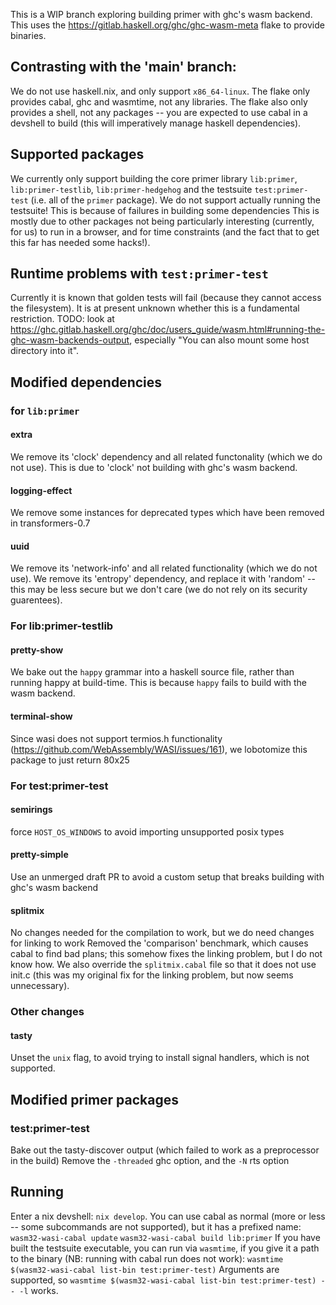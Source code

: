 This is a WIP branch exploring building primer with ghc's wasm backend.
This uses the https://gitlab.haskell.org/ghc/ghc-wasm-meta flake to provide binaries.

## Contrasting with the 'main' branch:
We do not use haskell.nix, and only support `x86_64-linux`.
The flake only provides cabal, ghc and wasmtime, not any libraries.
The flake also only provides a shell, not any packages -- you are expected to use cabal in a devshell to build (this will imperatively manage haskell dependencies).

## Supported packages
We currently only support building the core primer library `lib:primer`, `lib:primer-testlib`, `lib:primer-hedgehog` and the testsuite `test:primer-test` (i.e. all of the `primer` package).
We do not support actually running the testsuite!
This is because of failures in building some dependencies
This is mostly due to other packages not being particularly interesting (currently, for us) to run in a browser, and for time constraints (and the fact that to get this far has needed some hacks!).

## Runtime problems with `test:primer-test`
Currently it is known that golden tests will fail (because they cannot access the filesystem).
It is at present unknown whether this is a fundamental restriction.
TODO: look at https://ghc.gitlab.haskell.org/ghc/doc/users_guide/wasm.html#running-the-ghc-wasm-backends-output, especially "You can also mount some host directory into it".

## Modified dependencies
### for `lib:primer`
#### extra
We remove its 'clock' dependency and all related functonality (which we do not use).
This is due to 'clock' not building with ghc's wasm backend.
#### logging-effect
We remove some instances for deprecated types which have been removed in transformers-0.7
#### uuid
We remove its 'network-info' and all related functionality (which we do not use).
We remove its 'entropy' dependency, and replace it with 'random' -- this may be less secure but we don't care (we do not rely on its security guarentees).
### For lib:primer-testlib
#### pretty-show
We bake out the `happy` grammar into a haskell source file, rather than running happy at build-time.
This is because `happy` fails to build with the wasm backend.
#### terminal-show
Since wasi does not support termios.h functionality (https://github.com/WebAssembly/WASI/issues/161), we lobotomize this package to just return 80x25
### For test:primer-test
#### semirings
force `HOST_OS_WINDOWS` to avoid importing unsupported posix types
#### pretty-simple
Use an unmerged draft PR to avoid a custom setup that breaks building with ghc's wasm backend
#### splitmix
No changes needed for the compilation to work, but we do need changes for linking to work
Removed the 'comparison' benchmark, which causes cabal to find bad plans; this somehow fixes the linking problem, but I do not know how.
We also override the `splitmix.cabal` file so that it does not use init.c (this was my original fix for the linking problem, but now seems unnecessary).
### Other changes
#### tasty
Unset the `unix` flag, to avoid trying to install signal handlers, which is not supported.

## Modified primer packages
### test:primer-test
Bake out the tasty-discover output (which failed to work as a preprocessor in the build)
Remove the `-threaded` ghc option, and the `-N` rts option

## Running
Enter a nix devshell: `nix develop`.
You can use cabal as normal (more or less -- some subcommands are not supported), but it has a prefixed name:
`wasm32-wasi-cabal update`
`wasm32-wasi-cabal build lib:primer`
If you have built the testsuite executable, you can run via `wasmtime`, if you give it a path to the binary (NB: running with cabal run does not work):
`wasmtime $(wasm32-wasi-cabal list-bin test:primer-test)`
Arguments are supported, so
`wasmtime $(wasm32-wasi-cabal list-bin test:primer-test) -- -l`
works.
